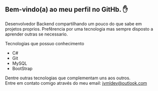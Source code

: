 ## Bem-vindo(a) ao meu perfil no GitHb. ✋

Desenvolvedor Backend compartilhando um pouco do que sabe em projetos proprios.
Prefêrencia por uma tecnologia mas sempre disposto a aprender outras se necessario.

Tecnologias que possuo conhecimento

- C#
- Git
- MySQL
- BootStrap

Dentre outras tecnologias que complementam uns aos outros.  
Entre em contato comigo através do meu email: jvmldev@outlook.com
